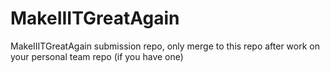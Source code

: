 # MakeIIITGreatAgain
MakeIIITGreatAgain submission repo, only merge to this repo after work on your personal team repo (if you have one)
